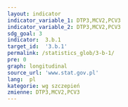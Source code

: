 ```yaml
---
layout: indicator
indicator_variable_1: DTP3,MCV2,PCV3
indicator_variable_2: DTP3,MCV2,PCV3
sdg_goal: 3
indicator:  3.b.1
target_id:  '3.b.1'
permalink: /statistics_glob/3-b-1/
pre: 0
graph: longitudinal
source_url: 'www.stat.gov.pl'
lang:  pl
kategorie: wg szczepień
zmienne: DTP3,MCV2,PCV3
---
```

